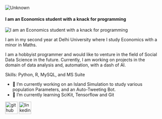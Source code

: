![Unknown](https://user-images.githubusercontent.com/43312932/193399382-53bcaf95-c603-4b8e-ba4a-0096e7013169.png)

#### I am an Economics student with a knack for programming
![I am an Economics student with a knack for programming](https://arturssmirnovs.github.io/github-profile-readme-generator/images/banner.png)

I am in my second year at Delhi University where I study Economics with a minor in Maths.

I am a hobbyist programmer and would like to venture in the field of Social Data Science in the future. Currently, I am working on projects in the domain of data analysis and, automation, with a dash of AI.


Skills: Python, R, MySQL, and MS Suite

- 🔭 I’m currently working on an Island Simulation to study various population Parameters, and an Auto-Tweeting Bot. 
- 🌱 I’m currently learning SciKit, Tensorflow and Git 


[<img src='https://cdn.jsdelivr.net/npm/simple-icons@3.0.1/icons/github.svg' alt='github' height='40'>](https://github.com/t-madhaw)  [<img src='https://cdn.jsdelivr.net/npm/simple-icons@3.0.1/icons/linkedin.svg' alt='linkedin' height='40'>](https://www.linkedin.com/in/tanvi-madhaw/)  


